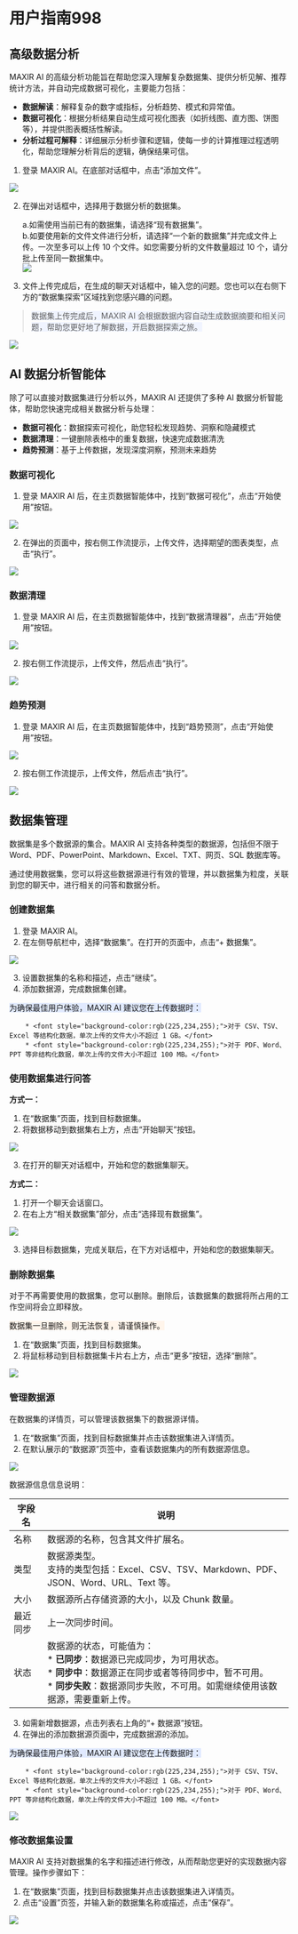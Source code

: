# 用户指南998
## 高级数据分析
MAXIR AI 的高级分析功能旨在帮助您深入理解复杂数据集、提供分析见解、推荐统计方法，并自动完成数据可视化，主要能力包括：

+ **数据解读**：解释复杂的数字或指标，分析趋势、模式和异常值。
+ **数据可视化**：根据分析结果自动生成可视化图表（如折线图、直方图、饼图等），并提供图表概括性解读。
+ **分析过程可解释**：详细展示分析步骤和逻辑，使每一步的计算推理过程透明化，帮助您理解分析背后的逻辑，确保结果可信。
1. 登录 MAXIR AI。在底部对话框中，点击“添加文件”。

![](/images/1740119328129-0.png)

2. 在弹出对话框中，选择用于数据分析的数据集。
   
   a.如需使用当前已有的数据集，请选择“现有数据集”。</br>
   b.如要使用新的文件文件进行分析，请选择“一个新的数据集”并完成文件上传。一次至多可以上传 10 个文件。如您需要分析的文件数量超过 10 个，请分批上传至同一数据集中。</br>
![](/images/1740119328129-1.png)

4. 文件上传完成后，在生成的聊天对话框中，输入您的问题。您也可以在右侧下方的“数据集探索”区域找到您感兴趣的问题。

> <font style="background-color:rgb(240,244,255);">数据集上传完成后，MAXIR AI 会根据数据内容自动生成数据摘要和相关问题，帮助您更好地了解数据，开启数据探索之旅。</font>
>

![](/images/1740119328129-2.png)

## AI 数据分析智能体
除了可以直接对数据集进行分析以外，MAXIR AI 还提供了多种 AI 数据分析智能体，帮助您快速完成相关数据分析与处理：

+ **数据可视化**：数据探索可视化，助您轻松发现趋势、洞察和隐藏模式
+ **数据清理**：一键删除表格中的重复数据，快速完成数据清洗
+ **趋势预测**：基于上传数据，发现深度洞察，预测未来趋势

### 数据可视化
1. 登录 MAXIR AI 后，在主页数据智能体中，找到“数据可视化”，点击“开始使用”按钮。

![](/images/1740119328129-3.png)

2. 在弹出的页面中，按右侧工作流提示，上传文件，选择期望的图表类型，点击“执行”。

![](/images/1740119328129-4.png)

### 数据清理
1. 登录 MAXIR AI 后，在主页数据智能体中，找到“数据清理器”，点击“开始使用”按钮。

![](/images/1740119328129-5.png)

2. 按右侧工作流提示，上传文件，然后点击“执行”。

![](/images/1740119328129-6.png)

### **趋势预测**
1. 登录 MAXIR AI 后，在主页数据智能体中，找到“趋势预测”，点击“开始使用”按钮。

![](/images/1740119328129-7.png)

2. 按右侧工作流提示，上传文件，然后点击“执行”。

![](/images/1740119328129-8.png)


## 数据集管理
数据集是多个数据源的集合。MAXIR AI 支持各种类型的数据源，包括但不限于 Word、PDF、PowerPoint、Markdown、Excel、TXT、网页、SQL 数据库等。

通过使用数据集，您可以将这些数据源进行有效的管理，并以数据集为粒度，关联到您的聊天中，进行相关的问答和数据分析。

### 创建数据集
1. 登录 MAXIR AI。
2. 在左侧导航栏中，选择“数据集”。在打开的页面中，点击“+ 数据集”。

![](/images/1740119328129-11.png)

3. 设置数据集的名称和描述，点击“继续”。
4. 添加数据源，完成数据集创建。

<font style="background-color:rgb(225,234,255);">为确保最佳用户体验，MAXIR AI 建议您在上传数据时：</font>

        * <font style="background-color:rgb(225,234,255);">对于 CSV、TSV、Excel 等结构化数据，单次上传的文件大小不超过 1 GB。</font>
        * <font style="background-color:rgb(225,234,255);">对于 PDF、Word、PPT 等非结构化数据，单次上传的文件大小不超过 100 MB。</font>

### 使用数据集进行问答
**方式一：**

1. 在“数据集”页面，找到目标数据集。
2. 将数据移动到数据集右上方，点击“开始聊天”按钮。

![](/images/1740119328129-12.png)

3. 在打开的聊天对话框中，开始和您的数据集聊天。

**方式二：**

1. 打开一个聊天会话窗口。
2. 在右上方“相关数据集”部分，点击“选择现有数据集”。

![](/images/1740119328129-13.png)

3. 选择目标数据集，完成关联后，在下方对话框中，开始和您的数据集聊天。

### 删除数据集
对于不再需要使用的数据集，您可以删除。删除后，该数据集的数据将所占用的工作空间将会立即释放。

<font style="background-color:rgb(255,245,235);">数据集一旦删除，则无法恢复，请谨慎操作。</font>

1. 在“数据集”页面，找到目标数据集。
2. 将鼠标移动到目标数据集卡片右上方，点击“更多”按钮，选择“删除”。

![](/images/1740119328129-14.png)

### 管理数据源
在数据集的详情页，可以管理该数据集下的数据源详情。

1. 在“数据集”页面，找到目标数据集并点击该数据集进入详情页。
2. 在默认展示的“数据源”页签中，查看该数据集内的所有数据源信息。

![](/images/1740119328129-15.png)

  数据源信息信息说明：

| **字段名** | **说明** |
| --- | --- |
| 名称 | 数据源的名称，包含其文件扩展名。 |
| 类型 | 数据源类型。<br/>支持的类型包括：Excel、CSV、TSV、Markdown、PDF、JSON、Word、URL、Text 等。 |
| 大小 | 数据源所占存储资源的大小，以及 Chunk 数量。 |
| 最近同步 | 上一次同步时间。 |
| 状态 | 数据源的状态，可能值为：<br/>        * **已同步**：数据源已完成同步，为可用状态。<br/>        * **同步中**：数据源正在同步或者等待同步中，暂不可用。<br/>        * **同步失败**：数据源同步失败，不可用。如需继续使用该数据源，需要重新上传。 |


3. 如需新增数据源，点击列表右上角的“+ 数据源”按钮。
4. 在弹出的添加数据源页面中，完成数据源的添加。

<font style="background-color:rgb(225,234,255);">为确保最佳用户体验，MAXIR AI 建议您在上传数据时：</font>

        * <font style="background-color:rgb(225,234,255);">对于 CSV、TSV、Excel 等结构化数据，单次上传的文件大小不超过 1 GB。</font>
        * <font style="background-color:rgb(225,234,255);">对于 PDF、Word、PPT 等非结构化数据，单次上传的文件大小不超过 100 MB。</font>

![](/images/1740119328129-16.png)

### 修改数据集设置
MAXIR AI 支持对数据集的名字和描述进行修改，从而帮助您更好的实现数据内容管理。操作步骤如下：

1. 在“数据集”页面，找到目标数据集并点击该数据集进入详情页。
2. 点击“设置”页签，并输入新的数据集名称或描述，点击“保存”。

![](/images/1740119328129-17.png)

